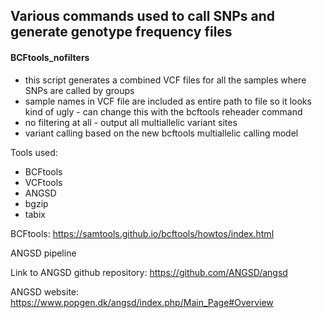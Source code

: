 ## Various commands used to call SNPs and generate genotype frequency files

#### BCFtools_nofilters
- this script generates a combined VCF files for all the samples where SNPs are called by groups
- sample names in VCF file are included as entire path to file so it looks kind of ugly - can change this with the bcftools reheader command
- no filtering at all - output all multiallelic variant sites
- variant calling based on the new bcftools multiallelic calling model


Tools used:
- BCFtools
- VCFtools
- ANGSD
- bgzip
- tabix


BCFtools: https://samtools.github.io/bcftools/howtos/index.html



ANGSD pipeline

Link to ANGSD github repository: https://github.com/ANGSD/angsd

ANGSD website: https://www.popgen.dk/angsd/index.php/Main_Page#Overview
